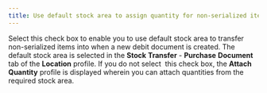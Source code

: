 ```yaml
---
title: Use default stock area to assign quantity for non-serialized items in Debit Documents
---
```



Select this check box to enable  you to use default stock area to transfer non-serialized items into when  a new debit document is created. The default stock area is selected  in the **Stock** **Transfer**  - **Purchase** **Document**  tab of the **Location** profile. If  you do not select  this  check box, the **Attach Quantity**  profile is displayed wherein you can attach quantities from the required  stock area.
